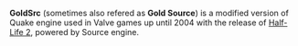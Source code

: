 **GoldSrc** (sometimes also refered as **Gold Source**) is a modified version of Quake engine used in Valve games up until 2004 with the release of [Half-Life 2](https://steamdb.info/app/220/), powered by Source engine.
